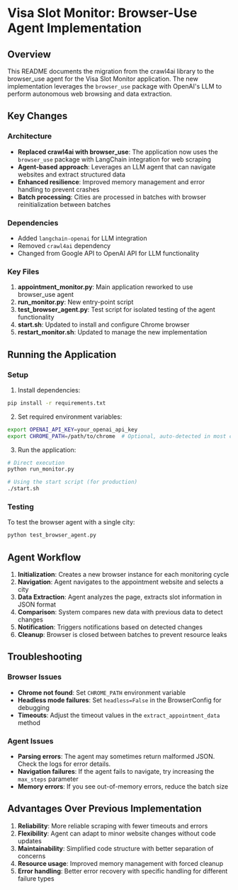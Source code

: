 # Visa Slot Monitor: Browser-Use Agent Implementation

## Overview

This README documents the migration from the crawl4ai library to the browser_use agent for the Visa Slot Monitor application. The new implementation leverages the `browser_use` package with OpenAI's LLM to perform autonomous web browsing and data extraction.

## Key Changes

### Architecture

- **Replaced crawl4ai with browser_use**: The application now uses the `browser_use` package with LangChain integration for web scraping
- **Agent-based approach**: Leverages an LLM agent that can navigate websites and extract structured data
- **Enhanced resilience**: Improved memory management and error handling to prevent crashes
- **Batch processing**: Cities are processed in batches with browser reinitialization between batches

### Dependencies

- Added `langchain-openai` for LLM integration
- Removed `crawl4ai` dependency
- Changed from Google API to OpenAI API for LLM functionality

### Key Files

1. **appointment_monitor.py**: Main application reworked to use browser_use agent
2. **run_monitor.py**: New entry-point script
3. **test_browser_agent.py**: Test script for isolated testing of the agent functionality
4. **start.sh**: Updated to install and configure Chrome browser
5. **restart_monitor.sh**: Updated to manage the new implementation

## Running the Application

### Setup

1. Install dependencies:
```bash
pip install -r requirements.txt
```

2. Set required environment variables:
```bash
export OPENAI_API_KEY=your_openai_api_key
export CHROME_PATH=/path/to/chrome  # Optional, auto-detected in most cases
```

3. Run the application:
```bash
# Direct execution
python run_monitor.py

# Using the start script (for production)
./start.sh
```

### Testing

To test the browser agent with a single city:
```bash
python test_browser_agent.py
```

## Agent Workflow

1. **Initialization**: Creates a new browser instance for each monitoring cycle
2. **Navigation**: Agent navigates to the appointment website and selects a city
3. **Data Extraction**: Agent analyzes the page, extracts slot information in JSON format
4. **Comparison**: System compares new data with previous data to detect changes
5. **Notification**: Triggers notifications based on detected changes
6. **Cleanup**: Browser is closed between batches to prevent resource leaks

## Troubleshooting

### Browser Issues

- **Chrome not found**: Set `CHROME_PATH` environment variable
- **Headless mode failures**: Set `headless=False` in the BrowserConfig for debugging
- **Timeouts**: Adjust the timeout values in the `extract_appointment_data` method

### Agent Issues

- **Parsing errors**: The agent may sometimes return malformed JSON. Check the logs for error details.
- **Navigation failures**: If the agent fails to navigate, try increasing the `max_steps` parameter
- **Memory errors**: If you see out-of-memory errors, reduce the batch size

## Advantages Over Previous Implementation

1. **Reliability**: More reliable scraping with fewer timeouts and errors
2. **Flexibility**: Agent can adapt to minor website changes without code updates
3. **Maintainability**: Simplified code structure with better separation of concerns
4. **Resource usage**: Improved memory management with forced cleanup
5. **Error handling**: Better error recovery with specific handling for different failure types 